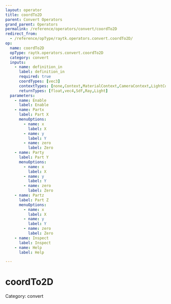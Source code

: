 ```yaml
---
layout: operator
title: coordTo2D
parent: Convert Operators
grand_parent: Operators
permalink: /reference/operators/convert/coordTo2D
redirect_from:
  - /reference/opType/raytk.operators.convert.coordTo2D/
op:
  name: coordTo2D
  opType: raytk.operators.convert.coordTo2D
  category: convert
  inputs:
    - name: definition_in
      label: definition_in
      required: true
      coordTypes: [vec3]
      contextTypes: [none,Context,MaterialContext,CameraContext,LightContext,RayContext]
      returnTypes: [float,vec4,Sdf,Ray,Light]
  parameters:
    - name: Enable
      label: Enable
    - name: Partx
      label: Part X
      menuOptions:
        - name: x
          label: X
        - name: y
          label: Y
        - name: zero
          label: Zero
    - name: Party
      label: Part Y
      menuOptions:
        - name: x
          label: X
        - name: y
          label: Y
        - name: zero
          label: Zero
    - name: Partz
      label: Part Z
      menuOptions:
        - name: x
          label: X
        - name: y
          label: Y
        - name: zero
          label: Zero
    - name: Inspect
      label: Inspect
    - name: Help
      label: Help

---
```


# coordTo2D

Category: convert

